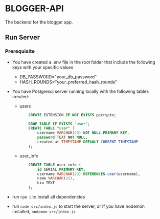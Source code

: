 # BLOGGER-API
The backend for the blogger app.

## Run Server
### Prerequisite
* You have created a .env file in the root folder that include the following keys with your specific values
    * DB_PASSWORD="your_db_password"
    * HASH_ROUNDS="your_preferred_hash_rounds"
* You have Postgresql server running locally with the following tables created:
    * users
        ~~~~sql
            CREATE EXTENSION IF NOT EXISTS pgcrypto;

            DROP TABLE IF EXISTS "user";
            CREATE TABLE "user" (
                username VARCHAR(20) NOT NULL PRIMARY KEY,
                password TEXT NOT NULL,
                created_at TIMESTAMP DEFAULT CURRENT_TIMESTAMP
            );
        ~~~~
    * user_info
        ~~~~sql
            CREATE TABLE user_info (
                id SERIAL PRIMARY KEY,
                username VARCHAR(20) REFERENCES user(username),
                name VARCHAR(25),
                bio TEXT
            );
        ~~~~

* run `npm i` to install all dependencies
* run `node src/index.js` to start the server, or if you have nodemon installed, `nodemon src/index.js`

